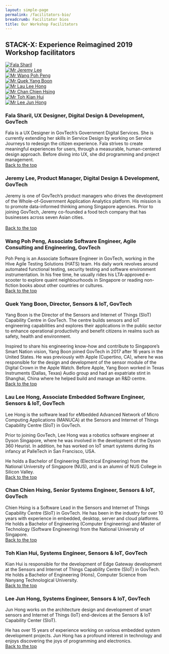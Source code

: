 ```yaml
---
layout: simple-page
permalink: /facilitators-bio/
breadcrumb: Facilitator bios
title: Our Workshop Facilitators 
---
```


## **STACK-X: Experience Reimagined 2019 Workshop facilitators**
<a id="backto-top"></a>
<div class="row">
    <div class="col is-4">
        <a href="#fala-sharil">
            <img src="/images/Fala-Sharilv2.jpg" alt="Fala Sharil">
        </a>
    </div>
    <div class="col is-4">
        <a href="#jeremy-lee">
            <img src="/images/JeremyLee.jpg" alt="Mr Jeremy Lee">
        </a>
    </div>
    <div class="col is-4">
        <a href="#poh-peng">
            <img src="/images/Poh-Peng.jpg" alt="Mr Wang Poh Peng">
        </a>
    </div>
</div>
<div class="row">
    <div class="col is-4">
        <a href="#yang-boon">
            <img src="/images/YangBoon.jpg" alt="Mr Quek Yang Boon">
        </a>
    </div>
    <div class="col is-4">
        <a href="#lee-hong">
            <img src="/images/Lau-Lee-Hong.jpg" alt="Mr Lau Lee Hong">
        </a>
    </div>
    <div class="col is-4">
        <a href="#chien-hsing">
            <img src="/images/Chan-Chien-Hsing.jpg" alt="Mr Chan Chien Hsing">
        </a>
    </div>
</div>
<div class="row">
    <div class="col is-4">
        <a href="#kian-hui">
            <img src="/images/Toh-Kian-Hui.jpg" alt="Mr Toh Kian Hui">
        </a>
    </div>
    <div class="col is-4">
        <a href="#jun-hong">
            <img src="/images/Lee-Jun-Hong.jpg" alt="Mr Lee Jun Hong">
        </a>
    </div>
</div>

<a id="fala-sharil"></a>
### **Fala Sharil, UX Designer, Digital Design & Development, GovTech**
Fala is a UX Designer in GovTech’s Government Digital Services. She is currently extending her skills in Service Design by working on Service Journeys to redesign the citizen experience. Fala strives to create meaningful experiences for users, through a measurable, human-centered design approach. Before diving into UX, she did programming and project management.<br>
[Back to the top](#backto-top)
<a id="jeremy-lee"></a>
### **Jeremy Lee, Product Manager, Digital Design & Development, GovTech**
Jeremy is one of GovTech’s product managers who drives the development of the Whole-of-Government Application Analytics platform. His mission is to promote data-informed thinking among Singapore agencies. Prior to joining GovTech, Jeremy co-founded a food tech company that has businesses across seven Asian cities.<br>  
[Back to the top](#backto-top)
<a id="poh-peng"></a>
### **Wang Poh Peng, Associate Software Engineer, Agile Consulting and Engineering, GovTech**
Poh Peng is an Associate Software Engineer in GovTech, working in the Hive Agile Testing Solutions (HATS) team. His daily work revolves around automated functional testing, security testing and software environment instrumentation. 
In his free time, he usually rides his LTA-approved e-scooter to explore quaint neighbourhoods in Singapore or reading non-fiction books about other countries or cultures.<br>
[Back to the top](#backto-top)
<a id="yang-boon"></a>
### **Quek Yang Boon, Director, Sensors & IoT, GovTech**
Yang Boon is the Director of the Sensors and Internet of Things (SIoT) Capability Centre in GovTech. The centre builds sensors and IoT engineering capabilities and explores their applications in the public sector to enhance operational productivity and benefit citizens in realms such as safety, health and environment.

Inspired to share his engineering know-how and contribute to Singapore’s Smart Nation vision, Yang Boon joined GovTech in 2017 after 16 years in the United States. He was previously with Apple (Cupertino, CA), where he was responsible for the design and development of the sensor module of the Digital Crown in the Apple Watch. Before Apple, Yang Boon worked in Texas Instruments (Dallas, Texas) Audio group and had an expatriate stint in Shanghai, China where he helped build and manage an R&D centre.<br>
[Back to the top](#backto-top)
<a id="lee-hong"></a>
### **Lau Lee Hong, Associate Embedded Software Engineer, Sensors & IoT, GovTech**
Lee Hong is the software lead for eMbedded Advanced Network of Micro Computing Applications (MANUCA) at the Sensors and Internet of Things Capability Centre (SIoT) in GovTech.

Prior to joining GovTech, Lee Hong was a robotics software engineer at Dyson Singapore, where he was involved in the development of the Dyson 360 Heurist. In addition, he has worked on IoT smart systems during its infancy at PalleTech in San Francisco, USA.

He holds a Bachelor of Engineering (Electrical Engineering) from the National University of Singapore (NUS), and is an alumni of NUS College in Silicon Valley.<br>
[Back to the top](#backto-top)
<a id="chien-hsing"></a>
### **Chan Chien Hsing, Senior Systems Engineer, Sensors & IoT, GovTech**
Chien Hsing is a Software Lead in the Sensors and Internet of Things Capability Centre (SIoT) in GovTech. He has been in the industry for over 10 years with experience in embedded, desktop, server and cloud platforms.
He holds a Bachelor of Engineering (Computer Engineering) and Master of Technology (Software Engineering) from the National University of Singapore.<br>
[Back to the top](#backto-top)
<a id="kian-hui"></a>
### **Toh Kian Hui, Systems Engineer, Sensors & IoT, GovTech**
Kian Hui is responsible for the development of Edge Gateway development at the Sensors and Internet of Things Capability Centre (SIoT) in GovTech.
He holds a Bachelor of Engineering (Hons), Computer Science from Nanyang Technological University.<br>
[Back to the top](#backto-top)
<a id="jun-hong"></a>
### **Lee Jun Hong, Systems Engineer, Sensors & IoT, GovTech**
Jun Hong works on the architecture design and development of smart sensors and Internet of Things (IoT) end-devices at the Sensors & IoT Capability Center (SIoT).

He has over 15 years of experience working on various embedded system development projects. Jun Hong has a profound interest in technology and enjoys discovering the joys of programming and electronics.<br>
[Back to the top](#backto-top)
